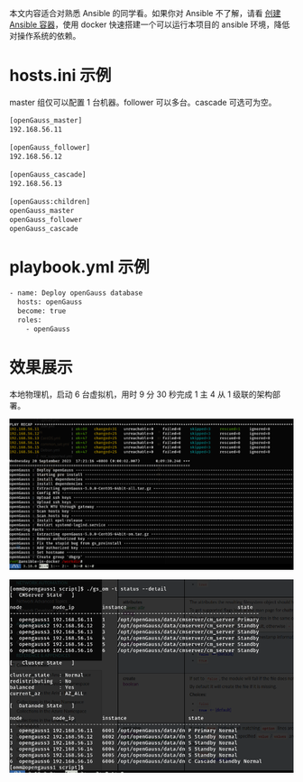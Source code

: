 本文内容适合对熟悉 Ansible 的同学看。如果你对 Ansible 不了解，请看 [创建 Ansible 容器](01-ansible-in-docker.md)，使用 docker 快速搭建一个可以运行本项目的 ansible 环境，降低对操作系统的依赖。


# hosts.ini 示例

master 组仅可以配置 1 台机器。follower 可以多台。cascade 可选可为空。

```
[openGauss_master]
192.168.56.11

[openGauss_follower]
192.168.56.12

[openGauss_cascade]
192.168.56.13

[openGauss:children]
openGauss_master
openGauss_follower
openGauss_cascade
```

# playbook.yml 示例

```
- name: Deploy openGauss database
  hosts: openGauss
  become: true
  roles:
    - openGauss
```

# 效果展示

本地物理机，启动 6 台虚拟机，用时 9 分 30 秒完成 1 主 4 从 1 级联的架构部署。

![用时](imgs/23-09-20_1243_661.png)

![集群状态](imgs/23-09-20_923_628.png)